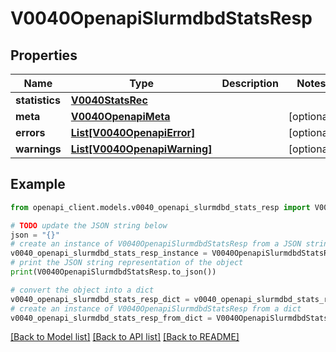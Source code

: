 # V0040OpenapiSlurmdbdStatsResp


## Properties

Name | Type | Description | Notes
------------ | ------------- | ------------- | -------------
**statistics** | [**V0040StatsRec**](V0040StatsRec.md) |  | 
**meta** | [**V0040OpenapiMeta**](V0040OpenapiMeta.md) |  | [optional] 
**errors** | [**List[V0040OpenapiError]**](V0040OpenapiError.md) |  | [optional] 
**warnings** | [**List[V0040OpenapiWarning]**](V0040OpenapiWarning.md) |  | [optional] 

## Example

```python
from openapi_client.models.v0040_openapi_slurmdbd_stats_resp import V0040OpenapiSlurmdbdStatsResp

# TODO update the JSON string below
json = "{}"
# create an instance of V0040OpenapiSlurmdbdStatsResp from a JSON string
v0040_openapi_slurmdbd_stats_resp_instance = V0040OpenapiSlurmdbdStatsResp.from_json(json)
# print the JSON string representation of the object
print(V0040OpenapiSlurmdbdStatsResp.to_json())

# convert the object into a dict
v0040_openapi_slurmdbd_stats_resp_dict = v0040_openapi_slurmdbd_stats_resp_instance.to_dict()
# create an instance of V0040OpenapiSlurmdbdStatsResp from a dict
v0040_openapi_slurmdbd_stats_resp_from_dict = V0040OpenapiSlurmdbdStatsResp.from_dict(v0040_openapi_slurmdbd_stats_resp_dict)
```
[[Back to Model list]](../README.md#documentation-for-models) [[Back to API list]](../README.md#documentation-for-api-endpoints) [[Back to README]](../README.md)


